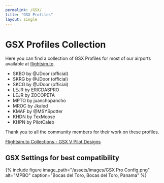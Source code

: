 ```yaml
---
permalink: /GSX/
title: "GSX Profiles"
layout: single
---
```


# GSX Profiles Collection

Here you can find a collection of GSX Profiles for most of our airports available at [flightsim.to](https://flightsim.to/user/collection/2547/gsx-v-pilot).

- SKBO by @JDoor (official)
- SKRG by @JDoor (official)
- SKCG by @JDoor (official)
- LEJR by ERICDASPRO
- LEJR by ZOCOPETA
- MPTO by juanchopancho
- MROC by Jkaled
- KMAF by @MSYSpotter 
- KHDN by TexMoose
- KHPN by PilotCaleb

Thank you to all the community members for their work on these profiles.

[Flightsim.to Collections - GSX V Pilot Designs](https://flightsim.to/user/collection/2547/gsx-v-pilot)

## GSX Settings for best compatibility

{% include figure image_path="/assets/images/GSX Pro Config.png" alt="MPBO" caption="Bocas del Toro, Bocas del Toro, Panama" %}
